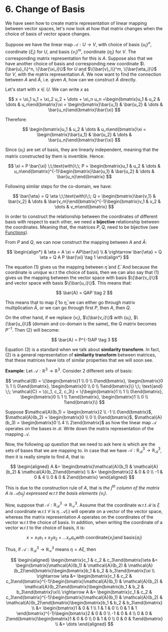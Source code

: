 # 6. Change of Basis

We have seen how to create matrix representation of linear mapping between vector spaces, let's now look at how that matrix changes when the choice of basis of vector space changes.

Suppose we have the linear map $\mathcal{A}: U \rightarrow V$, with choice of basis $\{u_i\}^n$, coordinate $\{\xi_i\}$ for $U$, and basis $\{v_i\}^m$, coordinate $\{\eta_i\}$ for $V$. The corresponding matrix representation for this is $A$. Suppose also that we have another choice of basis and corresponding new coordinate $\{\bar{u}_i\}^n, \{\bar{\xi_i}\}$ for $U$ and $\{\bar{v}_i\}^m, \{\bar{\eta_i}\}$ for $V$, with the matrix representation $\bar{A}$. We now want to find the connection between $A$ and $\bar{A}$, i.e. given $A$, how can we construct $\bar{A}$ directly.

Let's start with $x \in U$. We can write $x$ as 

$$
x = \xi_1 u_1 + \xi_2 u_2 + \dots + \xi_n u_n =\begin{bmatrix}u_1 & u_2 & \dots & u_n\end{bmatrix}\xi = \begin{bmatrix}\bar{u_1} & \bar{u_2} & \dots & \bar{u_n}\end{bmatrix}\bar{\xi}
$$

Therefore:

$$
\begin{bmatrix}u_1 & u_2 & \dots & u_n\end{bmatrix}\xi = \begin{bmatrix}\bar{u_1} & \bar{u_2} & \dots & \bar{u_n}\end{bmatrix}\bar{\xi}
$$

Since $\{u_i\}$ are set of basis, they are linearly independent, meaning that the matrix constructed by them is invertible. Hence:

$$
\xi = P \bar{\xi} \;\;\text{with}\;\; P = \begin{bmatrix}u_1 & u_2 & \dots & u_n\end{bmatrix}^{-1}\begin{bmatrix}\bar{u_1} & \bar{u_2} & \dots & \bar{u_n}\end{bmatrix}
$$

Following similar steps for the co-domain, we have:

$$
\bar{\eta} = Q \eta \;\;\text{with}\;\; Q = \begin{bmatrix}\bar{v_1} & \bar{v_2} & \dots & \bar{v_m}\end{bmatrix}^{-1}\begin{bmatrix}v_1 & v_2 & \dots & v_m\end{bmatrix}
$$

In order to construct the relationship between the coordinates of different basis with respect to each other, we need a **bijective** relationship between the coordinates. Meaning that, the matrices $P, Q$, need to be bijective (see [Functions](../chap1-linear-algebra/01-functions-eng.md)).

From $P$ and $Q$, we can now construct the mapping between $A$ and $\bar{A}$:

$$
\begin{align*}
    & \eta = A \xi = AP\bar{\xi} \\
    & \rightarrow \bar{\eta} = Q \eta = Q A P \bar{\xi} \tag 1
\end{align*}
$$

The equation $(1)$ gives us the mapping between $\bar{\eta}$ and $\bar{\xi}$. And because the coordinate is *unique* w.r.t the choice of basis, then we can also say that $(1)$ gives us the mapping between the vector space with basis $\{\bar{v_i}\}$ and vector space with basis $\{\bar{u_i}\}$. This means that:

$$
\bar{A} = QAP \tag 2
$$

This means that to map $\bar{\xi}$ to $\bar{\eta}$, we can either go through matrix multiplication $\bar{A}$, or we can go through first $P$, then $A$, then $Q$.

On the other hand, if we replace $\{v_i\}$, $\{\bar{v_i}\}$ with $\{u_i\}$, $\{\bar{u_i}\}$ (domain and co-domain is the same), the $Q$ matrix becomes $P^{-1}$. Then $(2)$ will become:

$$
\bar{A} = P^{-1}AP \tag 3
$$

Equation $(3)$ is a standard when we talk about **similarity transform**. In fact, $(2)$ is a general representation of **similarity transform** between matrices, that these matrices have lots of similar properties that we will soon see.

**Example**: Let $\mathcal{A}: \mathbb{R}^3 \rightarrow \mathbb{R}^3$. Consider 2 different sets of basis:

$$
\mathcal{B} = \{\begin{bmatrix}1 \\ 0 \\ 0\end{bmatrix}, \begin{bmatrix}0 \\ 1 \\ 0\end{bmatrix}, \begin{bmatrix}0 \\ 0 \\ 1\end{bmatrix}\} 
\;\; \text{and} \;\; 
\mathcal{C} = \{c_1, c_2, c_3\} = \{\begin{bmatrix}1 \\ 1 \\ 0\end{bmatrix}, \begin{bmatrix}0 \\ 1 \\ 1\end{bmatrix}, \begin{bmatrix}1 \\ 0 \\ 1\end{bmatrix}\} 
$$

Suppose $\mathcal{A}(b_1) = \begin{bmatrix}2 \\ -1 \\ 0\end{bmatrix}$, $\mathcal{A}(b_2) = \begin{bmatrix}0 \\ 0 \\ 0\end{bmatrix}$, $\mathcal{A}(b_3) = \begin{bmatrix}0 \\ 4 \\ 2\end{bmatrix}$ as how the linear map $\mathcal{A}$ operates on the bases in $\mathcal{B}$. Write down the matrix representation of the mapping $\mathcal{A}$.

Now, the following up question that we need to ask here is which are the sets of bases that we are mapping to. In case that we have $\mathcal{A}: \mathbb{R}^3_{\mathcal{B}} \rightarrow \mathbb{R}^3_{\mathcal{B}}$, then it is really simple to find $A$, that is:

$$
\begin{aligned}
    A &= \begin{bmatrix}\mathcal{A}(b_1) & \mathcal{A}(b_2) & \mathcal{A}(b_2)\end{bmatrix} \\
    &= \begin{bmatrix}2 & 0 & 0 \\ -1 & 0 & 4 \\ 0 & 0 & 2\end{bmatrix}
\end{aligned}
$$

This is due to the construction rule of $A$, that is *the $j^\text{th}$ column of the matrix $A$ is $\mathcal{A}(u_j)$ expressed w.r.t the basis elements $\{v_i\}$*.

Now, suppose that $\mathcal{A}: \mathbb{R}^3_{\mathcal{B}} \rightarrow \mathbb{R}^3_{\mathcal{C}}$. Assume that the coordinate w.r.t $\mathcal{B}$ is $\xi$ and coordinate w.r.t $\mathcal{C}$ is $\eta$. $\mathcal{A}(\cdot)$ will operate on a vector of the vector space, whereas the matrix representation $A$ operates on the coordinates of the vector w.r.t the choice of basis. In addition, when writing the coordinate of a vector w.r.t to the choice of basis, it is:

$$x = x_1 a_1 + x_2 a_2 + \dots x_n a_n \text{with coordinate} \{x_i\} \text{and basis} \{a_i\}$$

Thus, if $\mathcal{A}: \mathbb{R}^3_{\mathcal{B}} \rightarrow \mathbb{R}^3_{\mathcal{C}}$ means $\eta = A \xi$, then 

$$
\begin{aligned}
    \begin{bmatrix}c_1 & c_2 & c_3\end{bmatrix}\eta &= \begin{bmatrix}\mathcal{A}(b_1) & \mathcal{A}(b_2) & \mathcal{A}(b_2)\end{bmatrix}\begin{bmatrix}b_1 & b_2 & b_3\end{bmatrix}\xi \\
    \rightarrow \eta &= \begin{bmatrix}c_1 & c_2 & c_3\end{bmatrix}^{-1}\begin{bmatrix}\mathcal{A}(b_1) & \mathcal{A}(b_2) & \mathcal{A}(b_2)\end{bmatrix}\begin{bmatrix}b_1 & b_2 & b_3\end{bmatrix}\xi\\
    \rightarrow A &= \begin{bmatrix}c_1 & c_2 & c_3\end{bmatrix}^{-1}\begin{bmatrix}\mathcal{A}(b_1) & \mathcal{A}(b_2) & \mathcal{A}(b_2)\end{bmatrix}\begin{bmatrix}b_1 & b_2 & b_3\end{bmatrix} \\
    &= \begin{bmatrix}1 & 0 & 1 \\ 1 & 1 & 0 \\ 0 & 1 & 1 \end{bmatrix}^{-1}\begin{bmatrix}2 & 0 & 0 \\ -1 & 0 & 4 \\ 0 & 0 & 2\end{bmatrix}\begin{bmatrix}1 & 0 & 0 \\ 0 & 1 & 0 \\ 0 & 0 & 1\end{bmatrix} \\
    &= \dots
\end{aligned}
$$